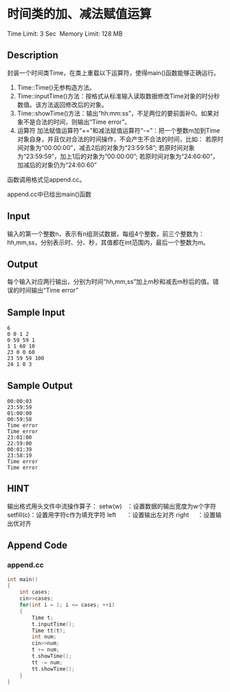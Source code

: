 # 时间类的加、减法赋值运算
Time Limit: 3 Sec  Memory Limit: 128 MB


## Description
封装一个时间类Time，在类上重载以下运算符，使得main()函数能够正确运行。

1. Time::Time()无参构造方法。
2. Time::inputTime()方法：按格式从标准输入读取数据修改Time对象的时分秒数值。该方法返回修改后的对象。
3. Time::showTime()方法：输出“hh:mm:ss”，不足两位的要前面补0。如果对象不是合法的时间，则输出“Time error”。
4. 运算符
加法赋值运算符“+=”和减法赋值运算符“-=”：把一个整数m加到Time对象自身，并且仅对合法的时间操作，不会产生不合法的时间，比如：
若原时间对象为“00:00:00”，减去2后的对象为“23:59:58”;
若原时间对象为“23:59:59”，加上1后的对象为“00:00:00”;
若原时间对象为“24:60:60”，加减后的对象仍为“24:60:60”

函数调用格式见append.cc。

append.cc中已给出main()函数



## Input
输入的第一个整数n，表示有n组测试数据，每组4个整数，前三个整数为：hh,mm,ss，分别表示时、分、秒，其值都在int范围内，最后一个整数为m。



## Output
每个输入对应两行输出，分别为时间“hh,mm,ss”加上m秒和减去m秒后的值。错误的时间输出“Time error”



## Sample Input
```
6
0 0 1 2
0 59 59 1
1 1 60 10
23 0 0 60
23 59 59 100
24 1 0 3

```
## Sample Output
```
00:00:03
23:59:59
01:00:00
00:59:58
Time error
Time error
23:01:00
22:59:00
00:01:39
23:58:19
Time error
Time error

```

## HINT
输出格式用头文件<iomanip>中流操作算子：
setw(w)   ：设置数据的输出宽度为w个字符
setfill(c)：设置用字符c作为填充字符
left      ：设置输出左对齐
right     ：设置输出优对齐


## Append Code
### append.cc
```cpp
int main()
{
    int cases;
    cin>>cases;
    for(int i = 1; i <= cases; ++i)
    {
        Time t;
        t.inputTime();
        Time tt(t);
        int num;
        cin>>num;
        t += num;
        t.showTime();
        tt -= num;
        tt.showTime();
    }
}

```
